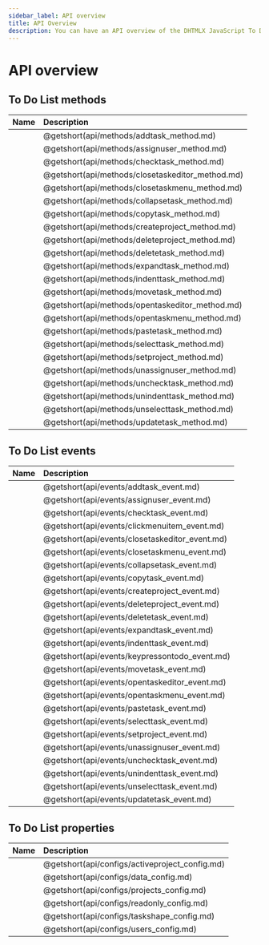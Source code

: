 ```yaml
---
sidebar_label: API overview
title: API Overview
description: You can have an API overview of the DHTMLX JavaScript To Do List library. Browse developer guides and API reference, try out code examples and live demos, and download a free 30-day evaluation version of DHTMLX To Do List.
---
```


# API overview

## To Do List methods

| Name                                      | Description                                      |
| :---------------------------------------- | :----------------------------------------------- |
| [](api/methods/addtask_method.md)         | @getshort(api/methods/addtask_method.md)         |
| [](api/methods/assignuser_method.md)      | @getshort(api/methods/assignuser_method.md)      |
| [](api/methods/checktask_method.md)       | @getshort(api/methods/checktask_method.md)       |
| [](api/methods/closetaskeditor_method.md) | @getshort(api/methods/closetaskeditor_method.md) |
| [](api/methods/closetaskmenu_method.md)   | @getshort(api/methods/closetaskmenu_method.md)   |
| [](api/methods/collapsetask_method.md)    | @getshort(api/methods/collapsetask_method.md)    |
| [](api/methods/copytask_method.md)        | @getshort(api/methods/copytask_method.md)        |
| [](api/methods/createproject_method.md)   | @getshort(api/methods/createproject_method.md)   |
| [](api/methods/deleteproject_method.md)   | @getshort(api/methods/deleteproject_method.md)   |
| [](api/methods/deletetask_method.md)      | @getshort(api/methods/deletetask_method.md)      |
| [](api/methods/expandtask_method.md)      | @getshort(api/methods/expandtask_method.md)      |
| [](api/methods/indenttask_method.md)      | @getshort(api/methods/indenttask_method.md)      |
| [](api/methods/movetask_method.md)        | @getshort(api/methods/movetask_method.md)        |
| [](api/methods/opentaskeditor_method.md)  | @getshort(api/methods/opentaskeditor_method.md)  |
| [](api/methods/opentaskmenu_method.md)    | @getshort(api/methods/opentaskmenu_method.md)    |
| [](api/methods/pastetask_method.md)       | @getshort(api/methods/pastetask_method.md)       |
| [](api/methods/selecttask_method.md)      | @getshort(api/methods/selecttask_method.md)      |
| [](api/methods/setproject_method.md)      | @getshort(api/methods/setproject_method.md)      |
| [](api/methods/unassignuser_method.md)    | @getshort(api/methods/unassignuser_method.md)    |
| [](api/methods/unchecktask_method.md)     | @getshort(api/methods/unchecktask_method.md)     |
| [](api/methods/unindenttask_method.md)    | @getshort(api/methods/unindenttask_method.md)    |
| [](api/methods/unselecttask_method.md)    | @getshort(api/methods/unselecttask_method.md)    |
| [](api/methods/updatetask_method.md)      | @getshort(api/methods/updatetask_method.md)      |

## To Do List events

| Name                                    | Description                                    |
| :-------------------------------------- | :--------------------------------------------- |
| [](api/events/addtask_event.md)         | @getshort(api/events/addtask_event.md)         |
| [](api/events/assignuser_event.md)      | @getshort(api/events/assignuser_event.md)      |
| [](api/events/checktask_event.md)       | @getshort(api/events/checktask_event.md)       |
| [](api/events/clickmenuitem_event.md)   | @getshort(api/events/clickmenuitem_event.md)   |
| [](api/events/closetaskeditor_event.md) | @getshort(api/events/closetaskeditor_event.md) |
| [](api/events/closetaskmenu_event.md)   | @getshort(api/events/closetaskmenu_event.md)   |
| [](api/events/collapsetask_event.md)    | @getshort(api/events/collapsetask_event.md)    |
| [](api/events/copytask_event.md)        | @getshort(api/events/copytask_event.md)        |
| [](api/events/createproject_event.md)   | @getshort(api/events/createproject_event.md)   |
| [](api/events/deleteproject_event.md)   | @getshort(api/events/deleteproject_event.md)   |
| [](api/events/deletetask_event.md)      | @getshort(api/events/deletetask_event.md)      |
| [](api/events/expandtask_event.md)      | @getshort(api/events/expandtask_event.md)      |
| [](api/events/indenttask_event.md)      | @getshort(api/events/indenttask_event.md)      |
| [](api/events/keypressontodo_event.md)  | @getshort(api/events/keypressontodo_event.md)  |
| [](api/events/movetask_event.md)        | @getshort(api/events/movetask_event.md)        |
| [](api/events/opentaskeditor_event.md)  | @getshort(api/events/opentaskeditor_event.md)  |
| [](api/events/opentaskmenu_event.md)    | @getshort(api/events/opentaskmenu_event.md)    |
| [](api/events/pastetask_event.md)       | @getshort(api/events/pastetask_event.md)       |
| [](api/events/selecttask_event.md)      | @getshort(api/events/selecttask_event.md)      |
| [](api/events/setproject_event.md)      | @getshort(api/events/setproject_event.md)      |
| [](api/events/unassignuser_event.md)    | @getshort(api/events/unassignuser_event.md)    |
| [](api/events/unchecktask_event.md)     | @getshort(api/events/unchecktask_event.md)     |
| [](api/events/unindenttask_event.md)    | @getshort(api/events/unindenttask_event.md)    |
| [](api/events/unselecttask_event.md)    | @getshort(api/events/unselecttask_event.md)    |
| [](api/events/updatetask_event.md)      | @getshort(api/events/updatetask_event.md)      |


## To Do List properties

| Name                                    | Description                                    |
| :-------------------------------------- | :--------------------------------------------- |
| [](api/configs/activeproject_config.md) | @getshort(api/configs/activeproject_config.md) |
| [](api/configs/data_config.md)          | @getshort(api/configs/data_config.md)          |
| [](api/configs/projects_config.md)      | @getshort(api/configs/projects_config.md)      |
| [](api/configs/readonly_config.md)      | @getshort(api/configs/readonly_config.md)      |
| [](api/configs/taskshape_config.md)     | @getshort(api/configs/taskshape_config.md)     |
| [](api/configs/users_config.md)         | @getshort(api/configs/users_config.md)         |
